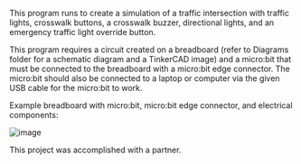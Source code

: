 This program runs to create a simulation of a traffic intersection with traffic lights, crosswalk buttons, a crosswalk buzzer, directional lights, and an emergency traffic light override button. 

This program requires a circuit created on a breadboard (refer to Diagrams folder for a schematic diagram and a TinkerCAD image) and a micro:bit that must be connected to the breadboard with a micro:bit edge connector. The micro:bit should also be connected to a laptop or computer via the given USB cable for the micro:bit to work.

Example breadboard with micro:bit, micro:bit edge connector, and electrical components:

![image](https://github.com/sophiew07/TrafficIntersectionSimulation/assets/138841909/dd2c9706-7388-44a6-b4b3-f2c8267470c3)


This project was accomplished with a partner.
